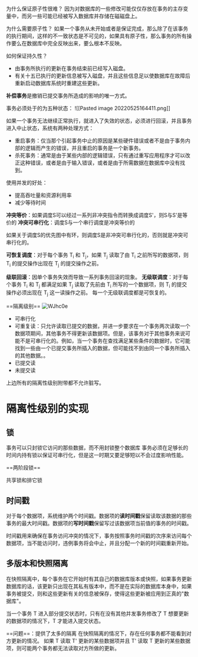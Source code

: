 为什么保证原子性很难？
因为对数据库的一些修改可能仅仅存放在事务的主存变量中，而另一些可能已经被写入数据库并存储在磁磁盘上。


为什么需要原子性？
如果一个事务从未开始或者是保证完成，那么除了在该事务的执行期间，这样的不一致状态是不可见的，如果具有原子性，那么事务的所有操作要么在数据库中完全反映出来，要么根本不反映。


如何保证持久性？
* 由事务所执行的更新在事务结束前已经写入磁盘。
* 有关十五已执行的更新信息被写入磁盘，并且这些信息足以使数据库在故障后重新启动数据库系统时重建这些更新。

**补偿事务**是撤销已提交事务所造成的影响的唯一方式。

事务必须处于的为五种状态：
![[Pasted image 20220525164411.png]]

如果一个事务无法继续正常执行，就进入了失效的状态，必须进行回滚，并且事务进入中止状态，系统有两种处理方式：
* 重启事务：仅当那个引起事务中止的原因是某些硬件错误或者不是由于事务内部的逻辑而产生的错误，并且重启的事务是一个新事务。
* 杀死事务：通常是由于某些内部的逻辑错误，只有通过重写应用程序才可以改正这种错误，或者是由于输入错误，或者是由于所需数据在数据库中没有找到。


使用并发的好处：
* 提高吞吐量和资源利用率
* 减少等待时间


**冲突等价**：如果调度S可以经过一系列非冲突指令而转换成调度S'，则S与S'是等价的
**冲突可串行化**：调度S与一个串行调度是冲突等价的


如果关于调度S的优先图中有环，则调度S是非冲突可串行化的，否则就是冲突可串行化的。


**可恢复调度**：对于每个事务 T<sub>i</sub> 和 T<sub>j</sub>，如果 T<sub>j</sub> 读取了由 T<sub>i</sub> 之前所写的数据项，则 T<sub>i</sub> 的提交操作出现在 T<sub>j</sub> 的提交操作之前。


**级联回滚**：因单个事务失效而导致一系列事务回滚的现象。
**无级联调度**：对于每个事务 T<sub>i</sub> 和 T<sub>j</sub> 都满足如果 T<sub>j</sub> 读取了先前由 T<sub>i</sub> 所写的一个数据项，则 T<sub>i</sub> 的提交操作必须出现在 T<sub>j</sub> 这一读操作之前。
每一个无级联调度都是可恢复的。


==隔离级别==
![WJhc0e](https://cdn.jsdelivr.net/gh/Maxaayang/pic@main/uPic/WJhc0e.png)

* 可串行化
* 可重复读：只允许读取已提交的数据，并进一步要求在一个事务两次读取一个数据项期间，其他事务不得更新该数据项。但是，该事务对于其他事务来说可能不是可串行化的。例如，当一个事务在查找满足某些条件的数据时，它可能找到一些由一个已提交事务所插入的数据，但可能找不到由同一个事务所插入的其他数据。。
* 已提交读
* 未提交读

上边所有的隔离性级别附带都不允许脏写。


# 隔离性级别的实现
## 锁
事务可以只封锁它访问的那些数据，而不用封锁整个数据库
事务必须在足够长的时间内持有锁以保证可串行化，但是这一时期又要足够短以不会过度影响性能。

==两阶段锁==

共享锁和排它锁

## 时间戳
对于每个数据项，系统维护两个时间戳。数据项的**读时间戳**保留读取该数据的那些事务的最大时间戳。数据项的**写时间戳**保留写过该数据项当前值的事务的时间戳。

时间戳用来确保在事务访问冲突的情况下，事务按照事务时间戳的次序来访问每个数据项，当不能访问时，违例事务将会中止，并且分配一个新的时间戳重新开始。


## 多版本和快照隔离
在快照隔离中，每个事务在它开始时有其自己的数据库版本或快照，如果事务更新数据库的话，该更新只出现在其私有版本中，而不是在实际的数据库本身中，如果事务被提交，则和这些更新有关的信息被保存，使得这些更新被应用到正真的"数据库"。

当一个事务 T 进入部分提交状态时，只有在没有其他并发事务修改了 T 想要更新的数据项的情况下，T 才能进入提交状态。

==问题==：提供了太多的隔离
在快照隔离的情况下，存在任何事务都不能看到对方更新的情况。
如果 T 读取 T' 更新的某些数据项并且 T' 读取 T 更新的某些数据项，则可能两个事务都无法读取对方所做的更新。










